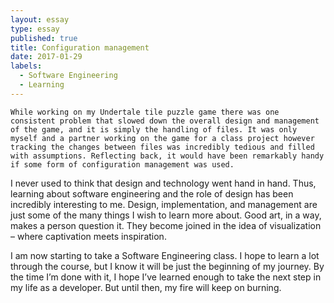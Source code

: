 ```yaml
---
layout: essay
type: essay
published: true
title: Configuration management
date: 2017-01-29
labels:
  - Software Engineering
  - Learning
---
```


	While working on my Undertale tile puzzle game there was one consistent problem that slowed down the overall design and management of the game, and it is simply the handling of files. It was only myself and a partner working on the game for a class project however tracking the changes between files was incredibly tedious and filled with assumptions. Reflecting back, it would have been remarkably handy if some form of configuration management was used.


I never used to think that design and technology went hand in hand.  Thus, learning about software engineering and the role of design has been incredibly interesting to me. Design, implementation, and management are just some of the many things I wish to learn more about. Good art, in a way, makes a person question it. They become joined in the idea of visualization – where captivation meets inspiration.


I am now starting to take a Software Engineering class. I hope to learn a lot through the course, but I know it will be just the beginning of my journey. By the time I’m done with it, I hope I’ve learned enough to take the next step in my life as a developer. But until then, my fire will keep on burning.

